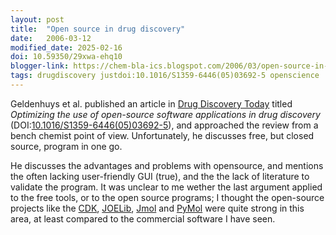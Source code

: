 ```yaml
---
layout: post
title:  "Open source in drug discovery"
date:   2006-03-12
modified_date: 2025-02-16
doi: 10.59350/29xwa-ehq10
blogger-link: https://chem-bla-ics.blogspot.com/2006/03/open-source-in-drug-discovery.html
tags: drugdiscovery justdoi:10.1016/S1359-6446(05)03692-5 openscience
---
```


Geldenhuys et al. published an article in [Drug Discovery Today](http://www.sciencedirect.com/science/journal/13596446) titled
*Optimizing the use of open-source software applications in drug discovery* (DOI:[10.1016/S1359-6446(05)03692-5](https://doi.org/10.1016/S1359-6446(05)03692-5)),
and approached the review from a bench chemist point of view. Unfortunately, he discusses free, but closed source, program in one go.

He discusses the advantages and problems with opensource, and mentions the often lacking user-friendly GUI (true),
and the the lack of literature to validate the program. It was unclear to me wether the last argument applied to the free tools,
or to the open source programs; I thought the open-source projects like the [CDK](http://cdk.sf.net/),
[JOELib](http://joelib.sf.net/), [Jmol](http://www.jmol.org/) and [PyMol](http://pymol.sf.net/) were quite strong in this area,
at least compared to the commercial software I have seen.

